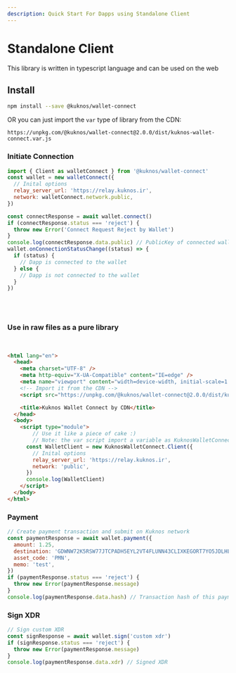 ```yaml
---
description: Quick Start For Dapps using Standalone Client
---
```


# Standalone Client

This library is written in typescript language and can be used on the web

## Install

```bash npm2yarn
npm install --save @kuknos/wallet-connect
```

OR you can just import the `var` type of library from the CDN:

```
https://unpkg.com/@kuknos/wallet-connect@2.0.0/dist/kuknos-wallet-connect.var.js
```

### Initiate Connection

```javascript
import { Client as walletConnect } from '@kuknos/wallet-connect'
const wallet = new walletConnect({
  // Inital options
  relay_server_url: 'https://relay.kuknos.ir',
  network: walletConnect.network.public,
})

const connectResponse = await wallet.connect()
if (connectResponse.status === 'reject') {
  throw new Error('Connect Request Reject by Wallet')
}
console.log(connectResponse.data.public) // PublicKey of connected wallet
wallet.onConnectionStatusChange((status) => {
  if (status) {
    // Dapp is connected to the wallet
  } else {
    // Dapp is not connected to the wallet
  }
})
```
<br />
<br />

### Use in raw files as a pure library
<br />

```html
<html lang="en">
  <head>
    <meta charset="UTF-8" />
    <meta http-equiv="X-UA-Compatible" content="IE=edge" />
    <meta name="viewport" content="width=device-width, initial-scale=1.0" />
    <!-- Import it from the CDN -->
    <script src="https://unpkg.com/@kuknos/wallet-connect@2.0.0/dist/kuknos-wallet-connect.var.js"></script>

    <title>Kuknos Wallet Connect by CDN</title>
  </head>
  <body>
    <script type="module">
        // Use it like a piece of cake :)
        // Note: the var script import a variable as KuknosWalletConnect for whole library instance
      const WalletClient = new KuknosWalletConnect.Client({
        // Inital options
        relay_server_url: 'https://relay.kuknos.ir',
        network: 'public',
      })
      console.log(WalletClient)
    </script>
  </body>
</html>
```

### Payment

```javascript
// Create payment transaction and submit on Kuknos network
const paymentResponse = await wallet.payment({
  amount: 1.25,
  destination: 'GDWNW72K5RSW77JTCPADH5EYL2VT4FLUNN43CLIXKEGORT7YO5JDLHLK',
  asset_code: 'PMN',
  memo: 'test',
})
if (paymentResponse.status === 'reject') {
  throw new Error(paymentResponse.message)
}
console.log(paymentResponse.data.hash) // Transaction hash of this payment
```

### Sign XDR

```javascript
// Sign custom XDR
const signResponse = await wallet.sign('custom xdr')
if (signResponse.status === 'reject') {
  throw new Error(paymentResponse.message)
}
console.log(paymentResponse.data.xdr) // Signed XDR
```
